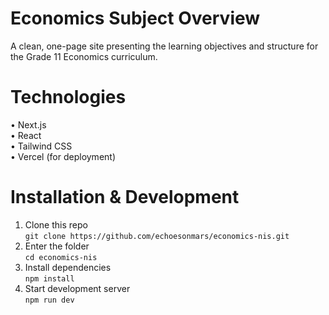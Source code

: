 ﻿# Economics Subject  Overview

A clean, one-page site presenting the learning objectives and structure for the Grade 11 Economics curriculum.


# Technologies  

• Next.js  
• React  
• Tailwind CSS  
• Vercel (for deployment)


# Installation & Development

1. Clone this repo  
   `git clone https://github.com/echoesonmars/economics-nis.git`  
2. Enter the folder  
   `cd economics-nis`  
3. Install dependencies  
   `npm install`  
4. Start development server  
   `npm run dev`
